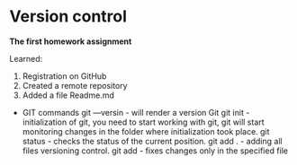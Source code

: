 # Version control  
**The first homework assignment**

Learned:
1. Registration on GitHub
2. Created a remote repository
3. Added a file Readme.md

- GIT commands
    git —versin - will render a version Git
    git init - initialization of git, you need to start working with git, git will start monitoring changes in the folder where initialization took place.
    git status - checks the status of the current position.
    git add . - adding all files versioning control.
    git add <file> - fixes changes only in the specified file <file> 
